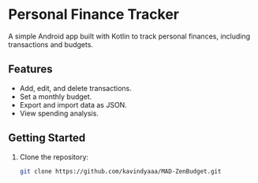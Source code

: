 # Personal Finance Tracker

A simple Android app built with Kotlin to track personal finances, including transactions and budgets.

## Features
- Add, edit, and delete transactions.
- Set a monthly budget.
- Export and import data as JSON.
- View spending analysis.

## Getting Started
1. Clone the repository:
   ```bash
   git clone https://github.com/kavindyaaa/MAD-ZenBudget.git
